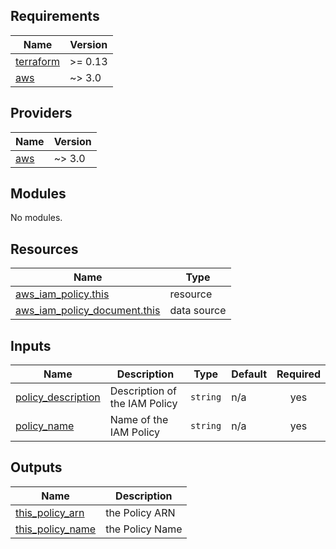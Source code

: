 ## Requirements

| Name | Version |
|------|---------|
| <a name="requirement_terraform"></a> [terraform](#requirement\_terraform) | >= 0.13 |
| <a name="requirement_aws"></a> [aws](#requirement\_aws) | ~> 3.0 |

## Providers

| Name | Version |
|------|---------|
| <a name="provider_aws"></a> [aws](#provider\_aws) | ~> 3.0 |

## Modules

No modules.

## Resources

| Name | Type |
|------|------|
| [aws_iam_policy.this](https://registry.terraform.io/providers/hashicorp/aws/latest/docs/resources/iam_policy) | resource |
| [aws_iam_policy_document.this](https://registry.terraform.io/providers/hashicorp/aws/latest/docs/data-sources/iam_policy_document) | data source |

## Inputs

| Name | Description | Type | Default | Required |
|------|-------------|------|---------|:--------:|
| <a name="input_policy_description"></a> [policy\_description](#input\_policy\_description) | Description of the IAM Policy | `string` | n/a | yes |
| <a name="input_policy_name"></a> [policy\_name](#input\_policy\_name) | Name of the IAM Policy | `string` | n/a | yes |

## Outputs

| Name | Description |
|------|-------------|
| <a name="output_this_policy_arn"></a> [this\_policy\_arn](#output\_this\_policy\_arn) | the Policy ARN |
| <a name="output_this_policy_name"></a> [this\_policy\_name](#output\_this\_policy\_name) | the Policy Name |
